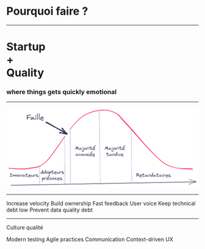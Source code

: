 # Pourquoi faire **?**

---
<style scoped>
section {
    text-align: center
}
</style>

# Startup<br/>**+**<br/>Quality

### where things gets quickly emotional

---

![bg center contain](./images/04/crossing_the_chasm_fr.png)

<!--
Les adopteurs précoces sont des fondus de technologie recherchant un changement radical,
alors que la majorité avancée veut une « amélioration de la productivité ».
Le second groupe veut un produit fini,
alors que le premier accepte les imperfections et
possède les compétences techniques pour voir immédiatement les avantages.
-->

---

Increase velocity
Build ownership
Fast feedback
User voice
Keep technical debt low
Prevent data quality debt

---

Culture qualité

Modern testing
Agile practices
Communication
Context-driven
UX
